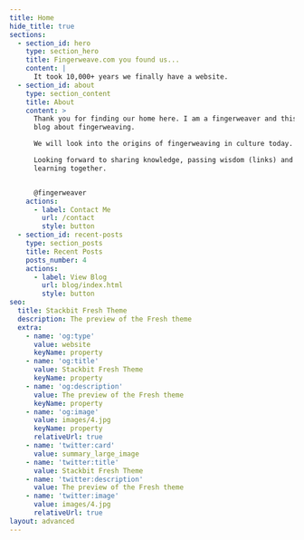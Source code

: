 ```yaml
---
title: Home
hide_title: true
sections:
  - section_id: hero
    type: section_hero
    title: Fingerweave.com you found us...
    content: |
      It took 10,000+ years we finally have a website.
  - section_id: about
    type: section_content
    title: About
    content: >
      Thank you for finding our home here. I am a fingerweaver and this is a
      blog about fingerweaving.

      We will look into the origins of fingerweaving in culture today.

      Looking forward to sharing knowledge, passing wisdom (links) and hopefully
      learning together.


      @fingerweaver
    actions:
      - label: Contact Me
        url: /contact
        style: button
  - section_id: recent-posts
    type: section_posts
    title: Recent Posts
    posts_number: 4
    actions:
      - label: View Blog
        url: blog/index.html
        style: button
seo:
  title: Stackbit Fresh Theme
  description: The preview of the Fresh theme
  extra:
    - name: 'og:type'
      value: website
      keyName: property
    - name: 'og:title'
      value: Stackbit Fresh Theme
      keyName: property
    - name: 'og:description'
      value: The preview of the Fresh theme
      keyName: property
    - name: 'og:image'
      value: images/4.jpg
      keyName: property
      relativeUrl: true
    - name: 'twitter:card'
      value: summary_large_image
    - name: 'twitter:title'
      value: Stackbit Fresh Theme
    - name: 'twitter:description'
      value: The preview of the Fresh theme
    - name: 'twitter:image'
      value: images/4.jpg
      relativeUrl: true
layout: advanced
---
```

